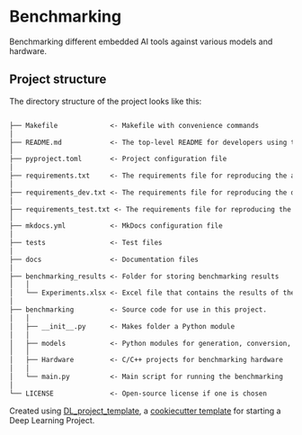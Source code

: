 # Benchmarking

Benchmarking different embedded AI tools against various models and hardware.

## Project structure

The directory structure of the project looks like this:

```txt

├── Makefile             <- Makefile with convenience commands
│
├── README.md            <- The top-level README for developers using this project.
│
├── pyproject.toml       <- Project configuration file
│
├── requirements.txt     <- The requirements file for reproducing the analysis environment
│
├── requirements_dev.txt <- The requirements file for reproducing the development environment
│
├── requirements_test.txt <- The requirements file for reproducing the test environment
│
├── mkdocs.yml           <- MkDocs configuration file
│
├── tests                <- Test files
│
├── docs                 <- Documentation files
│
├── benchmarking_results <- Folder for storing benchmarking results
│   │
│   └── Experiments.xlsx <- Excel file that contains the results of the experiments
│
├── benchmarking         <- Source code for use in this project.
│   │
│   ├── __init__.py      <- Makes folder a Python module
│   │
│   ├── models           <- Python modules for generation, conversion, and testing of models
│   │
│   ├── Hardware         <- C/C++ projects for benchmarking hardware
│   │
│   └── main.py          <- Main script for running the benchmarking
│
└── LICENSE              <- Open-source license if one is chosen
```

Created using [DL_project_template](https://github.com/Black3rror/DL_project_template), a [cookiecutter template](https://github.com/cookiecutter/cookiecutter) for starting a Deep Learning Project.
